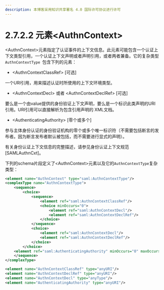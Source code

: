 ```yaml
---
description: 本博客采用知识共享署名 4.0 国际许可协议进行许可
---
```


# 2.7.2.2 元素\<AuthnContext\>


\<AuthnContext\>元素指定了认证事件的上下文信息。此元素可能包含一个认证上下文类型引用，一个认证上下文声明或者声明引用，或者两者兼备。它的复杂类型```AuthnContextType ```包含下列的元素：

+ \<AuthnContextClassRef\> [可选]

一个URI引用，用来描述认证时所使用的上下文环境类型。

+ \<AuthnContextDecl\> 或者 \<AuthnContextDeclRef\> [可选]

要么是一个由value提供的身份验证上下文声明，要么是一个标识此类声明的URI引用。URI引用可以直接解析为包含引用声明的 XML文档。

+ \<AuthenticatingAuthority\> [零个或多个]

参与主体身份认证的身份验证机构的零个或多个唯一标识符（不需要包括断言的发布者。因为断言发布者默认被包括，而不需要进行显式的声明）。

有关身份认证上下文信息的完整描述，请参见身份认证上下文规范[SAMLAuthnCxt]。

下列的schema片段定义了\<AuthnContext\>元素以及它的```AuthnContextType```复杂类型：

```xml
<element name="AuthnContext" type="saml:AuthnContextType"/>
<complexType name="AuthnContextType">
    <sequence>
        <choice>
            <sequence>
                <element ref="saml:AuthnContextClassRef"/>
                <choice minOccurs="0">
                    <element ref="saml:AuthnContextDecl"/>
                    <element ref="saml:AuthnContextDeclRef"/>
                </choice>
            </sequence>
            <choice>
                <element ref="saml:AuthnContextDecl"/>
                <element ref="saml:AuthnContextDeclRef"/>
            </choice>
        </choice>
    <element ref="saml:AuthenticatingAuthority" minOccurs="0" maxOccurs="unbounded"/>
    </sequence>
</complexType>

<element name="AuthnContextClassRef" type="anyURI"/>
<element name="AuthnContextDeclRef" type="anyURI"/>
<element name="AuthnContextDecl" type="anyType"/>
<element name="AuthenticatingAuthority" type="anyURI"/>

```